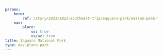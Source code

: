 ```yaml
---
params:
    hero:
        ref: /story/2023/2023-southwest-trip/saguaro-park/wasson-peak-trail/media-xg364410hn9p
    nav:
        place:
            us: true
            us/az: true
title: Saguaro National Park
type: nav-place-park
---
```

